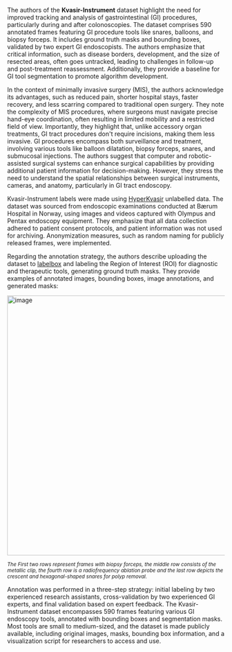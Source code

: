 The authors of the **Kvasir-Instrument** dataset highlight the need for improved tracking and analysis of gastrointestinal (GI) procedures, particularly during and after colonoscopies. The dataset comprises 590 annotated frames featuring GI procedure tools like snares, balloons, and biopsy forceps. It includes ground truth masks and bounding boxes, validated by two expert GI endoscopists. The authors emphasize that critical information, such as disease borders, development, and the size of resected areas, often goes untracked, leading to challenges in follow-up and post-treatment reassessment. Additionally, they provide a baseline for GI tool segmentation to promote algorithm development.

In the context of minimally invasive surgery (MIS), the authors acknowledge its advantages, such as reduced pain, shorter hospital stays, faster recovery, and less scarring compared to traditional open surgery. They note the complexity of MIS procedures, where surgeons must navigate precise hand-eye coordination, often resulting in limited mobility and a restricted field of view. Importantly, they highlight that, unlike accessory organ treatments, GI tract procedures don't require incisions, making them less invasive. GI procedures encompass both surveillance and treatment, involving various tools like balloon dilatation, biopsy forceps, snares, and submucosal injections. The authors suggest that computer and robotic-assisted surgical systems can enhance surgical capabilities by providing additional patient information for decision-making. However, they stress the need to understand the spatial relationships between surgical instruments, cameras, and anatomy, particularly in GI tract endoscopy.

Kvasir-Instrument labels were made using [HyperKvasir](https://datasets.simula.no/hyper-kvasir/) unlabelled data. The dataset was sourced from endoscopic examinations conducted at Bærum Hospital in Norway, using images and videos captured with Olympus and Pentax endoscopy equipment. They emphasize that all data collection adhered to patient consent protocols, and patient information was not used for archiving. Anonymization measures, such as random naming for publicly released frames, were implemented.

Regarding the annotation strategy, the authors describe uploading the dataset to [labelbox](https://www.labelbox.com/) and labeling the Region of Interest (ROI) for diagnostic and therapeutic tools, generating ground truth masks. They provide examples of annotated images, bounding boxes, image annotations, and generated masks:

<img src="https://github.com/dataset-ninja/gland-segmentation/assets/78355358/00f77e7a-4b35-4a97-9b65-d74e61397d47" alt="image" width="600">

<span style="font-size: smaller; font-style: italic;"> The First two rows represent frames with
biopsy forceps, the middle row consists of the metallic clip, the fourth row is a radiofrequency ablation probe and the last row depicts the crescent and hexagonal-shaped snares for polyp removal.</span>

Annotation was performed in a three-step strategy: initial labeling by two experienced research assistants, cross-validation by two experienced GI experts, and final validation based on expert feedback. The Kvasir-Instrument dataset encompasses 590 frames featuring various GI endoscopy tools, annotated with bounding boxes and segmentation masks. Most tools are small to medium-sized, and the dataset is made publicly available, including original images, masks, bounding box information, and a visualization script for researchers to access and use.
